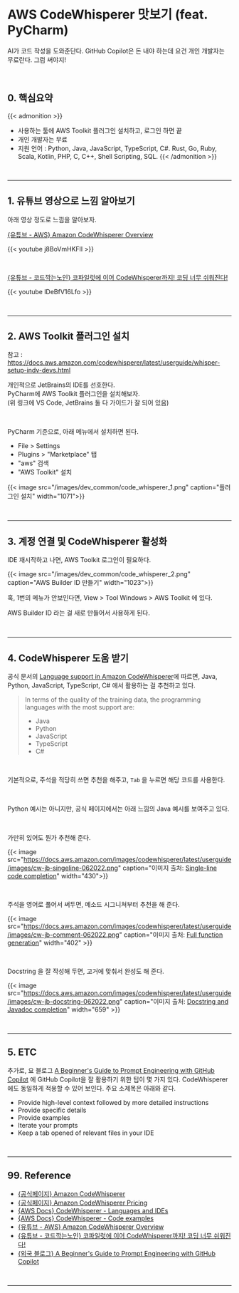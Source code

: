 # AWS CodeWhisperer 맛보기 (feat. PyCharm)


AI가 코드 작성을 도와준단다. GitHub Copilot은 돈 내야 하는데 요건 개인 개발자는 무료란다. 그럼 써야지!
<!--more-->

<br/>

## 0. 핵심요약

{{< admonition >}}
- 사용하는 툴에 AWS Toolkit 플러그인 설치하고, 로그인 하면 끝
- 개인 개발자는 무료
- 지원 언어 : Python, Java, JavaScript, TypeScript, C#. Rust, Go, Ruby, Scala, Kotlin, PHP, C, C++, Shell Scripting, SQL.
{{< /admonition >}}

<br/>

---

## 1. 유튜브 영상으로 느낌 알아보기
아래 영상 정도로 느낌을 알아보자.

[{유튜브 - AWS} Amazon CodeWhisperer Overview](https://www.youtube.com/watch?v=j8BoVmHKFlI)

{{< youtube j8BoVmHKFlI >}}

<br/>

[{유튜브 - 코드깍는노인} 코파일럿에 이어 CodeWhisperer까지! 코딩 너무 쉬워진다!](https://www.youtube.com/watch?v=lDeBfV16Lfo)

{{< youtube lDeBfV16Lfo >}}

<br/>

---

## 2. AWS Toolkit 플러그인 설치
참고 : https://docs.aws.amazon.com/codewhisperer/latest/userguide/whisper-setup-indv-devs.html

개인적으로 JetBrains의 IDE를 선호한다.  
PyCharm에 AWS Toolkit 플러그인을 설치해보자.  
(위 링크에 VS Code, JetBrains 둘 다 가이드가 잘 되어 있음)

<br/>

PyCharm 기준으로, 아래 메뉴에서 설치하면 된다.
- File > Settings
- Plugins > "Marketplace" 탭
- "aws" 검색
- "AWS Toolkit" 설치

{{< image src="/images/dev_common/code_whisperer_1.png" caption="플러그인 설치" width="1071">}}

<br/>

---

## 3. 계정 연결 및 CodeWhisperer 활성화
IDE 재시작하고 나면, AWS Toolkit 로그인이 필요하다.

{{< image src="/images/dev_common/code_whisperer_2.png" caption="AWS Builder ID 만들기" width="1023">}}

혹, 1번의 메뉴가 안보인다면, View > Tool Windows > AWS Toolkit 에 있다.  

AWS Builder ID 라는 걸 새로 만들어서 사용하게 된다.

<br/>

---

## 4. CodeWhisperer 도움 받기
공식 문서의 [Language support in Amazon CodeWhisperer](https://docs.aws.amazon.com/codewhisperer/latest/userguide/language-ide-support.html)에 따르면, Java, Python, JavaScript, TypeScript, C# 에서 활용하는 걸 추천하고 있다.

> In terms of the quality of the training data, the programming languages with the most support are:
> - Java
> - Python
> - JavaScript
> - TypeScript
> - C#

<br/>

기본적으로, 주석을 적당히 쓰면 추천을 해주고, `Tab` 을 누르면 해당 코드를 사용한다.

<br/>

Python 예시는 아니지만, 공식 페이지에서는 아래 느낌의 Java 예시를 보여주고 있다.

<br/>

가만히 있어도 뭔가 추천해 준다.

{{< image src="https://docs.aws.amazon.com/images/codewhisperer/latest/userguide/images/cw-jb-singeline-062022.png" caption="이미지 출처: [Single-line code completion](https://docs.aws.amazon.com/codewhisperer/latest/userguide/single-line-completion.html)" width="430">}}

<br/>

주석을 영어로 풀어서 써두면, 메소드 시그니쳐부터 추천을 해 준다.  

{{< image src="https://docs.aws.amazon.com/images/codewhisperer/latest/userguide/images/cw-jb-comment-062022.png" caption="이미지 출처: [Full function generation](https://docs.aws.amazon.com/codewhisperer/latest/userguide/whisper-full-function-generation.html)" width="402" >}}

<br/>

Docstring 을 잘 작성해 두면, 고거에 맞춰서 완성도 해 준다.

{{< image src="https://docs.aws.amazon.com/images/codewhisperer/latest/userguide/images/cw-jb-docstring-062022.png" caption="이미지 출처: [Docstring and Javadoc completion](https://docs.aws.amazon.com/codewhisperer/latest/userguide/whisper-docstring-javadoc.html)" width="659" >}}

<br/>

---

## 5. ETC

추가로, 요 블로그 [A Beginner's Guide to Prompt Engineering with GitHub Copilot](https://dev.to/github/a-beginners-guide-to-prompt-engineering-with-github-copilot-3ibp) 에 GitHub Copilot을 잘 활용하기 위한 팁이 몇 가지 있다. CodeWhisperer 에도 동일하게 적용할 수 있어 보인다. 주요 소제목은 아래와 같다.
- Provide high-level context followed by more detailed instructions
- Provide specific details
- Provide examples
- Iterate your prompts
- Keep a tab opened of relevant files in your IDE

<br/>

---

## 99. Reference
- [{공식페이지} Amazon CodeWhisperer](https://aws.amazon.com/codewhisperer/)
- [{공식페이지} Amazon CodeWhisperer Pricing](https://aws.amazon.com/codewhisperer/pricing/)
- [{AWS Docs} CodeWhisperer - Languages and IDEs](https://docs.aws.amazon.com/codewhisperer/latest/userguide/language-ide-support.html)
- [{AWS Docs} CodeWhisperer - Code examples](https://docs.aws.amazon.com/codewhisperer/latest/userguide/whisper-code-examples.html)
- [{유튜브 - AWS} Amazon CodeWhisperer Overview](https://www.youtube.com/watch?v=j8BoVmHKFlI)
- [{유튜브 - 코드깍는노인} 코파일럿에 이어 CodeWhisperer까지! 코딩 너무 쉬워진다!](https://www.youtube.com/watch?v=lDeBfV16Lfo)
- [{외국 블로그} A Beginner's Guide to Prompt Engineering with GitHub Copilot](https://dev.to/github/a-beginners-guide-to-prompt-engineering-with-github-copilot-3ibp)

<br/>

---
